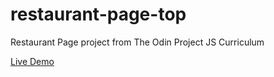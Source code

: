 # restaurant-page-top
Restaurant Page project from The Odin Project JS Curriculum


<a href='https://kbly538.github.io/restaurant-page-top/'>Live Demo</a>
